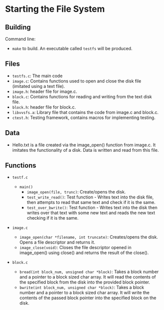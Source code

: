 # Starting the File System

## Building

Command line:

* `make` to build. An executable called `testfs` will be produced.

## Files

* `testfs.c`: The main code
* `image.c`: Contains functions used to open and close the disk file (imitated using a text file).
* `image.h`: header file for image.c.
* `block.c`: Contains functions for reading and writing from the text disk file.
* `block.h`: header file for block.c.
* `libvvsfs.a`: Library file that contains the code from image.c and block.c.
* `ctest.h`: Testing framework, contains macros for implementing testing.

## Data

- Hello.txt is a file created via the image_open() function from image.c. It imitates the functionality of a disk. Data is written and read from this file.

## Functions

* `testf.c`
  * `main()`
	* `image_open(file, trunc)`: Create/opens the disk.
	* `test_write_read()`: Test function - Writes text into the disk file, then attempts to read that same text and check if it is the same.
	* `test_over_bwrite()`: Test function - Writes text into the disk then writes over that text with some new text and reads the new text checking if it is the same.

* `image.c`
  * `image_open(char *filename, int truncate)`: Creates/opens the disk. Opens a file descriptor and returns it.
  * `image_close(void)`: Closes the file descriptor opened in image_open() using close() and returns the result of the close().
 
* `block.c`
  * `bread(int block_num, unsigned char *block)`: Takes a block number and a pointer to a block sized char array. It will read the contents of the specified block from the disk into the provided block pointer.
  * `bwrite(int block_num, unsigned char *block)`: Takes a block number and a pointer to a block sized char array. It will write the contents of the passed block pointer into the specified block on the disk.
